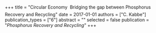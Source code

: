 +++
title = "Circular Economy  Bridging the gap between Phosphorus Recovery and Recycling"
date = 2017-01-01
authors = ["C. Kabbe"]
publication_types = ["6"]
abstract = ""
selected = false
publication = "*Phosphorus Recovery and Recycling*"
+++


